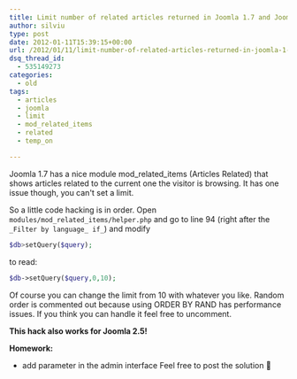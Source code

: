 ```yaml
---
title: Limit number of related articles returned in Joomla 1.7 and Joomla 2.5
author: silviu
type: post
date: 2012-01-11T15:39:15+00:00
url: /2012/01/11/limit-number-of-related-articles-returned-in-joomla-1-7/
dsq_thread_id:
  - 535149273
categories:
  - old
tags:
  - articles
  - joomla
  - limit
  - mod_related_items
  - related
  - temp_on

---
```

Joomla 1.7 has a nice module mod_related_items (Articles Related) that shows articles related to the current one the visitor is browsing. It has one issue though, you can't set a limit.

So a little code hacking is in order. Open `modules/mod_related_items/helper.php` and go to line 94 (right after the `_Filter by language_ if_`) and modify 

```php
$db>setQuery($query); 
```

to read:

```php
$db->setQuery($query,0,10);
```

Of course you can change the limit from 10 with whatever you like. Random order is commented out because using ORDER BY RAND has performance issues. If you think you can handle it feel free to uncomment.

**This hack also works for Joomla 2.5!**

**Homework:**

  * add parameter in the admin interface Feel free to post the solution 🙂